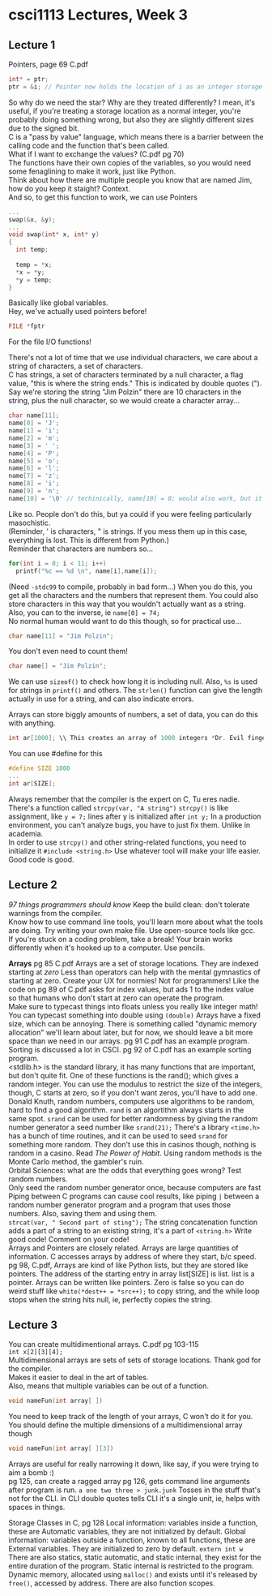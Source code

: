 # csci1113 Lectures, Week 3
## Lecture 1
Pointers, page 69 C.pdf
```C
int* = ptr;
ptr = &i; // Pointer now holds the location of i as an integer storage location
```
So why do we need the star? Why are they treated differently? I mean, it's useful, if you're treating a storage location as a normal integer, you're probably doing something wrong, but also they are slightly different sizes due to the signed bit.  
C is a "pass by value" language, which means there is a barrier between the calling code and the function that's been called.  
What if I want to exchange the values? (C.pdf pg 70)  
The functions have their own copies of the variables, so you would need some fenaglining to make it work, just like Python.    
Think about how there are multiple people you know that are named Jim, how do you keep it staight? Context.  
And so, to get this function to work, we can use Pointers
```C
...
swap(&x, &y);
...
void swap(int* x, int* y)
{
  int temp;
  
  temp = *x;
  *x = *y;
  *y = temp;
}
```
Basically like global variables.  
Hey, we've actually used pointers before!  
```C
FILE *fptr
```
For the file I/O functions!  
  
There's not a lot of time that we use individual characters, we care about a string of characters, a set of characters.  
C has strings, a set of characters terminated by a null character, a flag value, "this is where the string ends." This is indicated by double quotes (").  
Say we're storing the string "Jim Polzin" there are 10 characters in the string, plus the null character, so we would create a character array...
```C
char name[11];
name[0] = 'J';
name[1] = 'i';
name[2] = 'm';
name[3] = ' ';
name[4] = 'P';
name[5] = 'o';
name[6] = 'l';
name[7] = 'z';
name[8] = 'i';
name[9] = 'n';
name[10] = '\0' // techinically, name[10] = 0; would also work, but it wouldn't be clear that this zero is a null, ya feel?
```
Like so. People don't do this, but ya could if you were feeling particularly masochistic.  
(Reminder, ' is characters, " is strings. If you mess them up in this case, everything is lost. This is different from Python.)  
Reminder that characters are numbers so...
```C
for(int i = 0; i < 11; i++)
  printf("%c == %d \n", name[i],name[i]);
```
(Need ```-stdc99``` to compile, probably in bad form...)
When you do this, you get all the characters and the numbers that represent them. You could also store characters in this way that you wouldn't actually want as a string. Also, you can to the inverse, ie ```name[0] = 74;```  
No normal human would want to do this though, so for practical use...
```C
char name[11] = "Jim Polzin";
```
You don't even need to count them!
```C
char name[] = "Jim Polzin";
```
We can use ```sizeof()``` to check how long it is including null. Also, ```%s``` is used for strings in ```printf()``` and others. The ```strlen()``` function can give the length actually in use for a string, and can also indicate errors.  
  
Arrays can store biggly amounts of numbers, a set of data, you can do this with anything.
```C
int ar[1000]; \\ This creates an array of 1000 integers *Dr. Evil finger gesture*
```
You can use #define for this
```C
#define SIZE 1000
...
int ar[SIZE];
```
Always remember that the compiler is the expert on C, Tu eres nadie.  
There's a function called ```strcpy(var, "A string")``` ```strcpy()``` is like assignment, like ```y = 7;``` lines after y is initialized after ```int y;```
In a production environment, you can't analyze bugs, you have to just fix them. Unlike in academia.  
In order to use ```strcpy()``` and other string-related functions, you need to initialize it ```#include <string.h>```
Use whatever tool will make your life easier. Good code is good.  
## Lecture 2  
*97 things programmers should know*
Keep the build clean: don't tolerate warnings from the compiler.  
Know how to use command line tools, you'll learn more about what the tools are doing. Try writing your own make file. Use open-source tools like gcc.  
If you're stuck on a coding problem, take a break! Your brain works differently when it's hooked up to a computer. Use pencils.  
  
**Arrays** pg 85 C.pdf
Arrays are a set of storage locations. They are indexed starting at *zero*
Less than operators can help with the mental gymnastics of starting at zero.
Create your UX for normies! Not for programmers! Like the code on pg 89 of C.pdf asks for index values, but ads 1 to the index value so that humans who don't start at zero can operate the program.  
Make sure to typecast things into floats unless you really like integer math!  
You can typecast something into double using ```(double)```
Arrays have a fixed size, which can be annoying. There is something called "dynamic memory allocation" we'll learn about later, but for now, we should leave a bit more space than we need in our arrays. pg 91 C.pdf has an example program.  
Sorting is discussed a lot in CSCI. pg 92 of C.pdf has an example sorting program.  
<stdlib.h> is the standard library, it has many functions that are important, but don't quite fit. One of these functions is the rand(); which gives a random integer. You can use the modulus to restrict the size of the integers, though, C starts at zero, so if you don't want zeros, you'll have to add one.  
Donald Knuth, random numbers, computers use algorithms to be random, hard to find a good algorithm. ```rand``` is an algortithm always starts in the same spot. ```srand``` can be used for better randomness by giving the random number generator a seed number like ```srand(21);```
There's a library ```<time.h>``` has a bunch of time routines, and it can be used to seed ```srand``` for something more random. They don't use this in casinos though, nothing is random in a casino. Read *The Power of Habit*. Using random methods is the Monte Carlo method, the gambler's ruin.  
Orbital Sciences: what are the odds that everything goes wrong? Test random numbers.  
Only seed the random number generator once, because computers are fast   
Piping between C programs can cause cool results, like piping ```|``` between a random number generator program and a program that uses those numbers. Also, saving them and using them.  
```strcat(var, " Second part of sting");``` The string concatenation function adds a part of a string to an existing string, it's a part of ```<string.h>```
Write good code! Comment on your code!  
Arrays and Pointers are closely related. Arrays are large quantities of information. C accesses arrays by address of where they start, b/c speed. pg 98, C.pdf, Arrays are kind of like Python lists, but they are stored like pointers. The address of the starting entry in array list[SIZE] is list. list is a pointer. Arrays can be written like pointers.
Zero is false so you can do weird stuff like ```white(*dest++ = *src++);``` to copy string, and the while loop stops when the string hits null, ie, perfectly copies the string.
## Lecture 3
You can create multidimentional arrays. C.pdf pg 103-115  
```int x[2][3][4];```  
Multidimensional arrays are sets of sets of storage locations. Thank god for the compiler.  
Makes it easier to deal in the art of tables.  
Also, means that multiple variables can be out of a function.  
```C
void nameFun(int array[ ])
```
You need to keep track of the length of your arrays, C won't do it for you. You should define the multiple dimensions of a multidimensional array though
```C
void nameFun(int array[ ][3])
```
Arrays are useful for really narrowing it down, like say, if you were trying to aim a bomb :)  
pg 125, can create a ragged array
pg 126, gets command line arguments after program is run.
```a one two three > junk.junk```
Tosses in the stuff that's not for the CLI.
in CLI double quotes tells CLI it's a single unit, ie, helps with spaces in things.  
  
Storage Classes in C, pg 128
Local information: variables inside a function, these are Automatic variables, they are not initialized by default.
Global information: variables outside a function, known to all functions, these are External variables. They are initialized to zero by default. ```extern int w```
There are also statics, static automatic, and static internal, they exist for the entire duration of the program. Static internal is restricted to the program.
Dynamic memory, allocated using ```malloc()``` and exists until it's released by ```free()```, accessed by address.
There are also function scopes.

